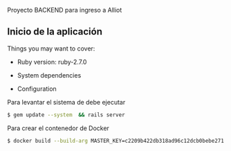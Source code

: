 Proyecto BACKEND para ingreso a Alliot

## Inicio de la aplicación





Things you may want to cover:

* Ruby version: ruby-2.7.0

* System dependencies

* Configuration

Para levantar el sistema de debe ejecutar
```sh
$ gem update --system  && rails server
```

Para crear el contenedor de Docker
```sh
$ docker build --build-arg MASTER_KEY=c2209b422db318ad96c12dcb0bebe271 -t alliot/backend .
```